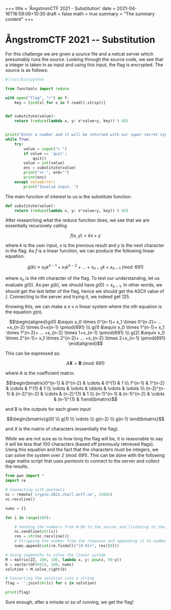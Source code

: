 +++
title = 'ÅngstromCTF 2021 - Substitution'
date = 2021-04-16T16:59:06+10:30
draft = false
math = true
summary = "The summary content"
+++

# ÅngstromCTF 2021 -- Substitution

For this challenge we are given a source file and a netcat server which presumably runs the source. Looking through the source code, we see that a integer is taken in as input and using this input, the flag is encrypted. The source is as follows:

```python
#!/usr/bin/python

from functools import reduce

with open("flag", "r") as f:
    key = [ord(x) for x in f.read().strip()]


def substitute(value):
    return (reduce(lambda x, y: x*value+y, key)) % 691


print("Enter a number and it will be returned with our super secret synthetic substitution technique")
while True:
    try:
        value = input("> ")
        if value == 'quit':
            quit()
        value = int(value)
        enc = substitute(value)
        print(">> ", end="")
        print(enc)
    except ValueError:
        print("Invalid input. ")
```

The main function of interest to us is the substitute function.

```python
def substitute(value):
    return (reduce(lambda x, y: x*value+y, key)) % 691
```

After researching what the reduce function does, we see that we are essentially recursively calling

$$f(x,y) = kx+y$$

where $k$ is the user input, $x$ is the previous result and $y$ is the next character in the flag. As $f$ is a linear function, we can produce the following linear equation.

$$g(k) \equiv x_0 k^{n-1}+x_1 k^{n-2}+...+x_{n-2} k+x_{n-1} \pmod{691}$$

where $x_n$ is the $n$th character of the flag. To test our understanding, let us evaluate $g(0)$. As per $g(k)$, we should have $g(0)=x_{n-1}$. In other words, we should get the last letter of the flag, hence we should get the ASCII value of *}*. Connecting to the server and trying it, we indeed get $125$.

Knowing this, we can make a $n \times n$ linear system where the $n$th equation is the equation $g(n)$.

$$\begin{aligned}g(0) &\equiv x_0 \times 0^{n-1}+ x_1 \times 0^{n-2}+ ... +x_{n-2} \times 0+x{n-1} \pmod{691} \\\ g(1) &\equiv x_0 \times 1^{n-1}+ x_1 \times 1^{n-2}+ ... +x_{n-2} \times 1+x_{n-1} \pmod{691} \\\ g(2) &\equiv x_0 \times 2^{n-1}+ x_1 \times 2^{n-2}+ ... +x_{n-2} \times 2+x_{n-1} \pmod{691} \end{aligned}$$

This can be expressed as:

$$A\textbf{X}=\textbf{B} \pmod{691}$$

where A is the coefficient matrix:

$$\begin{bmatrix}0^{n-1} & 0^{n-2} & \cdots & 0^{1} & 1 \\\ 1^{n-1} & 1^{n-2} & \cdots & 1^{1} & 1 \\\ \vdots & \vdots & \ddots & \vdots & \vdots  \\\ (n-2)^{n-1} & (n-2)^{n-2} & \cdots & (n-2)^{1} & 1 \\\ (n-1)^{n-1} & (n-1)^{n-2} & \cdots & (n-1)^{1} & 1\end{bmatrix}$$

and B is the outputs for each given input:

$$\begin{bmatrix}g(0) \\\ g(1) \\\ \vdots \\\ g(n-2) \\\ g(n-1) \end{bmatrix}$$

and $X$ is the matrix of characters (essentially the flag).

While we are not sure as to how long the flag will be, it is reasonable to say it will be less that 100 characters (based off previously retrieved flags). Using this equation and the fact that the characters must be integers, we can solve the system over $\mathbb{Z}\pmod{691}$. This can be done with the following sage maths script that uses *pwntools* to connect to the server and collect the results.

```python
from pwn import *
import re

# Connecting with pwntools
nc = remote('crypto.2021.chall.actf.co', 21601)
nc.recvline()

nums = []

for i in range(100):

    # Sending the numbers from 0-99 to the server and listening to the response
    nc.sendline(str(i))
    res = str(nc.recvline())
    # Stripping the number from the response and appending it to numbers
    nums.append(int(re.findall("[0-9]+", res)[0]))

# Using sagemaths to solve the linear system
M = matrix(ZZ, 100, 100, lambda x, y: pow(x, 99-y))
b = vector(GF(691), 100, nums)
solution = M.solve_right(b)

# Converting the solution into a string
flag = ''.join(chr(c) for c in solution)

print(flag)
```

Sure enough, after a minute or so of running, we get the flag!

